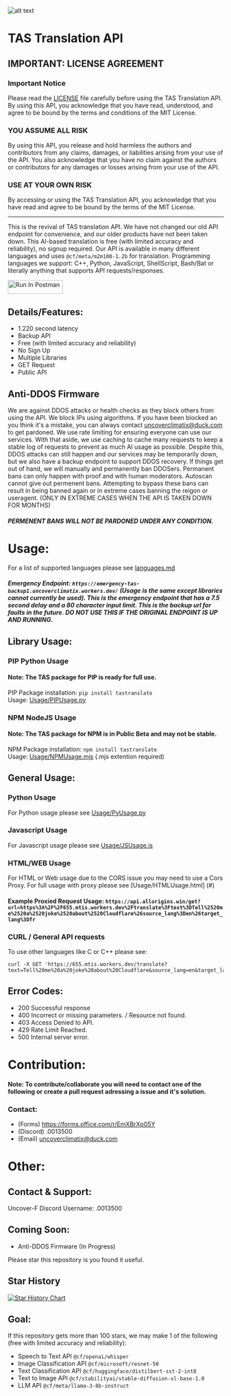 ![alt text](https://github.com/Uncover-F/TAS/blob/Uncover/logo.jpg?raw=true)
# TAS Translation API

## IMPORTANT: LICENSE AGREEMENT
### Important Notice
Please read the [LICENSE](#) file carefully before using the TAS Translation API. By using this API, you acknowledge that you have read, understood, and agree to be bound by the terms and conditions of the MIT License.

### YOU ASSUME ALL RISK

By using this API, you release and hold harmless the authors and contributors from any claims, damages, or liabilities arising from your use of the API. You also acknowledge that you have no claim against the authors or contributors for any damages or losses arising from your use of the API.

### USE AT YOUR OWN RISK

By accessing or using the TAS Translation API, you acknowledge that you have read and agree to be bound by the terms of the MIT License.

---

This is the revival of TAS translation API. We have not changed our old API endpoint for convenience, and our older products have not been taken down.
This AI-based translation is free (with limited accuracy and reliability), no signup required. Our API is available in many different languages and uses `@cf/meta/m2m100-1.2b` for translation. Programming languages we support: C++, Python, JavaScript, ShellScript, Bash/Bat or literally anything that supports API requests/responses. 

[<img src="https://run.pstmn.io/button.svg" alt="Run In Postman" style="width: 128px; height: 32px;">](https://app.getpostman.com/run-collection/30169488-3bddcffe-555a-410f-be54-f7d8885da6aa?action=collection%2Ffork&source=rip_markdown&collection-url=entityId%3D30169488-3bddcffe-555a-410f-be54-f7d8885da6aa%26entityType%3Dcollection%26workspaceId%3Dec241a5e-dcf6-43f6-9283-579f930ba4f2)

## Details/Features:
- 1.220 second latency
- Backup API
- Free (with limited accuracy and reliability)
- No Sign Up
- Multiple Libraries
- GET Request
- Public API

## Anti-DDOS Firmware
We are against DDOS attacks or health checks as they block others from using the API. We block IPs using algorithms. If you have been blocked an you think it's a mistake, you can always contact uncoverclimatix@duck.com to get pardoned. We use rate limiting for ensuring everyone can use our services. With that aside, we use caching to cache many requests to keep a stable log of requests to prevent as much AI usage as possible. Despite this, DDOS attacks can still happen and our services may be temporarily down, but we also have a backup endpoint to support DDOS recovery. If things get out of hand, we will manually and permanently ban DDOSers. Permanent bans can only happen with proof and with human moderators. Autoscan cannot give out permenent bans. Attempting to bypass these bans can result in being banned again or in extreme cases banning the reigon or useragent. (ONLY IN EXTREME CASES WHEN THE API IS TAKEN DOWN FOR MONTHS)
##### PERMENENT BANS WILL NOT BE PARDONED UNDER ANY CONDITION.

# Usage:

For a list of supported languages please see [languages.md](#)<br>
##### Emergency Endpoint: ```https://emergency-tas-backup1.uncoverclimatix.workers.dev/``` (Usage is the same except libraries cannot currently be used). This is the emergency endpoint that has a 7.5 second delay and a 80 character input limit. This is the backup url for faults in the future. DO NOT USE THIS IF THE ORIGINAL ENDPOINT IS UP AND RUNNING.
## Library Usage:
### PIP Python Usage
#### Note: The TAS package for PIP is ready for full use.

PIP Package installation: ```pip install tastranslate``` <br>
Usage: [Usage/PIPUsage.py](#) 
### NPM NodeJS Usage
#### Note: The TAS package for NPM is in Public Beta and may not be stable.

NPM Package installation: ```npm install tastranslate``` <br>
Usage: [Usage/NPMUsage.mjs](#) (.mjs extention required)


## General Usage:
### Python Usage

For Python usage please see [Usage/PyUsage.py](#)


### Javascript Usage

For Javascript usage please see [Usage/JSUsage.js](#)

###  HTML/WEB Usage

For HTML or Web usage due to the CORS issue you may need to use a Cors Proxy. For full usage with proxy please see [Usage/HTMLUsage.html] (#)
#### Example Proxied Request Usage: ```https://api.allorigins.win/get?url=https%3A%2F%2F655.mtis.workers.dev%2Ftranslate%3Ftext%3DTell%2520me%2520a%2520joke%2520about%2520Cloudflare%26source_lang%3Den%26target_lang%3Dfr```

### CURL / General API requests
To use other languages like C or C++ please see:
```
curl -X GET 'https://655.mtis.workers.dev/translate?text=Tell%20me%20a%20joke%20about%20Cloudflare&source_lang=en&target_lang=fr'
```
## Error Codes:
- 200 Successful response
- 400 Incorrect or missing parameters. / Resource not found.
- 403 Access Denied to API.
- 429 Rate Limit Reached.
- 500 Internal server error. 

# Contribution:
#### Note: To contribute/collaborate you will need to contact one of the following or create a pull request adressing a issue and it's solution.
### Contact:
- (Forms) https://forms.office.com/r/EmXBrXp05Y
- (Discord) .0013500
- (Email) uncoverclimatix@duck.com
# Other:
## Contact & Support:
Uncover-F Discord Username: .0013500
## Coming Soon:
- Anti-DDOS Firmware (In Progress)

Please star this repository is you found it useful. 
## Star History

[![Star History Chart](https://api.star-history.com/svg?repos=Uncover-F/TAS&type=Date)](https://star-history.com/#Uncover-F/TAS&Date)
## Goal:
If this repository gets more than 100 stars, we may make 1 of the following (free with limited accuracy and reliability):
- Speech to Text API ```@cf/openai/whisper```
- Image Classification API ```@cf/microsoft/resnet-50```
- Text Classification API  ```@cf/huggingface/distilbert-sst-2-int8```
- Text to Image API ```@cf/stabilityai/stable-diffusion-xl-base-1.0```
- LLM API ```@cf/meta/llama-3-8b-instruct```


